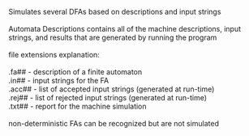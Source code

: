 Simulates several DFAs based on descriptions and input strings
<br>
<br>
Automata Descriptions contains all of the machine descriptions, input strings, and results that are generated by running the program
<br>
<br>
file extensions explanation:
<br>
<br>
.fa## - description of a finite automaton
<br>
.in## - input strings for the FA
<br>
.acc## - list of accepted input strings (generated at run-time)
<br>
.rej## - list of rejected input strings (generated at run-time)
<br>
.txt## - report for the machine simulation
<br>
<br>
non-deterministic FAs can be recognized but are not simulated
